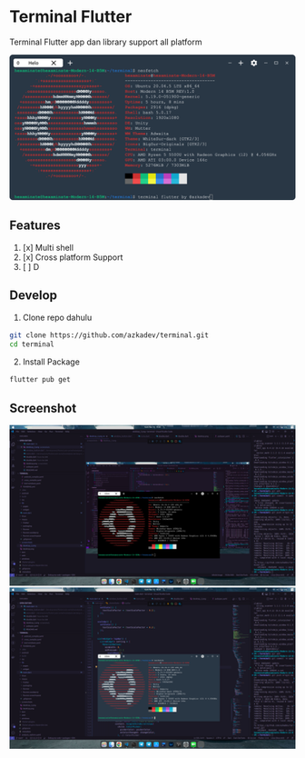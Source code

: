 # Terminal Flutter

Terminal Flutter app dan library support all platform

![](screenshots/terminal.png)

## Features
1. [x] Multi shell
2. [x] Cross platform Support
3. [ ] D


## Develop
1. Clone repo dahulu
```bash
git clone https://github.com/azkadev/terminal.git
cd terminal
```

2. Install Package

```bash
flutter pub get
```


## Screenshot
![](/screenshots/desktop.png)
![](/screenshots/desktop_2.png)

